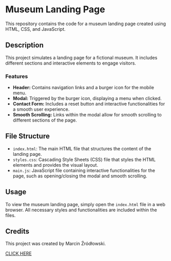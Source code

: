 # Museum Landing Page

This repository contains the code for a museum landing page created using HTML, CSS, and JavaScript.

## Description

This project simulates a landing page for a fictional museum. It includes different sections and interactive elements to engage visitors.

### Features

- **Header:** Contains navigation links and a burger icon for the mobile menu.
- **Modal:** Triggered by the burger icon, displaying a menu when clicked.
- **Contact Form:** Includes a reset button and interactive functionalities for a smooth user experience.
- **Smooth Scrolling:** Links within the modal allow for smooth scrolling to different sections of the page.

## File Structure

- `index.html`: The main HTML file that structures the content of the landing page.
- `styles.css`: Cascading Style Sheets (CSS) file that styles the HTML elements and provides the visual layout.
- `main.js`: JavaScript file containing interactive functionalities for the page, such as opening/closing the modal and smooth scrolling.

## Usage

To view the museum landing page, simply open the `index.html` file in a web browser. All necessary styles and functionalities are included within the files.

## Credits

This project was created by Marcin Źródłowski.

[CLICK HERE](https://marcinzrodlowski.github.io/landing-page/)
